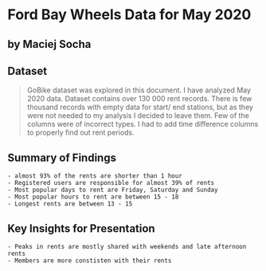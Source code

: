 # Ford Bay Wheels Data for May 2020
## by Maciej Socha


## Dataset

> GoBike dataset was explored in this document. I have analyzed May 2020 data. Dataset contains over 130 000 rent records. There is few thousand records with empty data for start/ end stations, but as they were not needed to my analysis I decided to leave them. Few of the columns were of incorrect types. I had to add time difference columns to properly find out rent periods.



## Summary of Findings

    - almost 93% of the rents are shorter than 1 hour
    - Registered users are responsible for almost 39% of rents
    - Most popular days to rent are Friday, Saturday and Sunday
    - Most popular hours to rent are between 15 - 18
    - Longest rents are between 13 - 15

## Key Insights for Presentation

    - Peaks in rents are mostly shared with weekends and late afternoon rents
    - Members are more constisten with their rents
